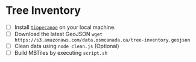 # Tree Inventory


- [ ] Install [`tippecanoe`](https://github.com/mapbox/tippecanoe) on your local machine.
- [ ] Download the latest GeoJSON `wget https://s3.amazonaws.com/data.osmcanada.ca/tree-inventory.geojson`
- [ ] Clean data using `node clean.js` (Optional)
- [ ] Build MBTiles by executing `script.sh`
